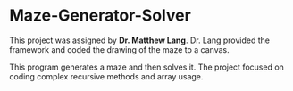 # Maze-Generator-Solver

This project was assigned by __Dr. Matthew Lang__. 
Dr. Lang provided the framework and coded the drawing of the maze to a canvas.

This program generates a maze and then solves it. The project focused on coding complex recursive methods and array usage.  
